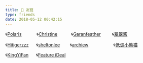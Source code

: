 ```yaml
---
title: 💛 友链
type: friends
date: 2018-05-12 00:42:15
---
```


🌀[Polaris](http://bus1996.me) &nbsp;&nbsp;&nbsp;&nbsp;&nbsp;&nbsp; &nbsp;&nbsp;&nbsp;  🌀[Christine](https://christinenju.github.io) &nbsp;&nbsp;&nbsp;&nbsp;&nbsp;&nbsp;&nbsp;&nbsp;&nbsp;  🌀[Garanfeather](https://blog.garenfeather.cn) &nbsp;&nbsp;&nbsp; &nbsp;&nbsp;&nbsp;  🌀[翠翠酱](https://idealclover.top)

🌀[Hitigerzzz](https://hitigerzzz.github.io) &nbsp;&nbsp;&nbsp;&nbsp;  🌀[sheltonlee](http://sheltonlee.cn/) &nbsp;&nbsp;&nbsp;&nbsp;&nbsp;&nbsp;&nbsp;🌀[archiew](http://archiew.top/)&nbsp;&nbsp;&nbsp;&nbsp;&nbsp;&nbsp;&nbsp;&nbsp;&nbsp;&nbsp;&nbsp;&nbsp;&nbsp;&nbsp;&nbsp;&nbsp;&nbsp;&nbsp;&nbsp; 🌀[低调小熊猫](https://aodeng.cc)

🌀[KingYiFan](http://blog.cnbuilder.cn)&nbsp;&nbsp;&nbsp;&nbsp;&nbsp;&nbsp;🌀[Feature iDeal](https://www.fi-ads.com)

